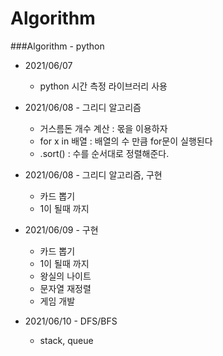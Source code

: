 # Algorithm
###Algorithm - python

- 2021/06/07
  - python 시간 측정 라이브러리 사용
  
- 2021/06/08 - 그리디 알고리즘
  - 거스름돈 개수 계산 : 몫을 이용하자
  - for x in 배열 : 배열의 수 만큼 for문이 실행된다
  - .sort() : 수를 순서대로 정렬해준다.
  
- 2021/06/08 - 그리디 알고리즘, 구현
  - 카드 뽑기
  - 1이 될때 까지
  
- 2021/06/09 - 구현
  - 카드 뽑기
  - 1이 될때 까지
  - 왕실의 나이트
  - 문자열 재정렬
  - 게임 개발
  
- 2021/06/10 - DFS/BFS
  - stack, queue